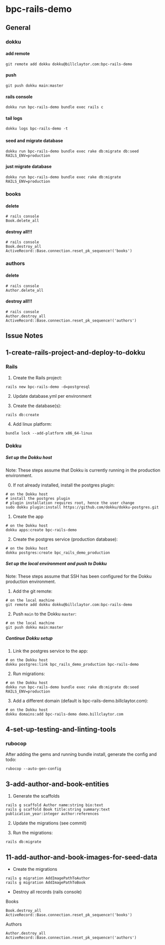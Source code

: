 # bpc-rails-demo

## General

### dokku

#### add remote
```
git remote add dokku dokku@billclaytor.com:bpc-rails-demo
```

#### push
```
git push dokku main:master
```


#### rails console
```
dokku run bpc-rails-demo bundle exec rails c
```

#### tail logs
```
dokku logs bpc-rails-demo -t
```

###

#### seed and migrate database
```
dokku run bpc-rails-demo bundle exec rake db:migrate db:seed RAILS_ENV=production
```

#### just migrate database
```
dokku run bpc-rails-demo bundle exec rake db:migrate RAILS_ENV=production
```

### books

#### delete
```
# rails console
Book.delete_all
```

#### destroy all!!!
```
# rails console
Book.destroy_all
ActiveRecord::Base.connection.reset_pk_sequence!('books')
```

### authors

#### delete
```
# rails console
Author.delete_all
```

#### destroy all!!!
```
# rails console
Author.destroy_all
ActiveRecord::Base.connection.reset_pk_sequence!('authors')
```

## Issue Notes

## 1-create-rails-project-and-deploy-to-dokku

### Rails

1. Create the Rails project:
```
rails new bpc-rails-demo -d=postgresql
```

2. Update database.yml per environment

3. Create the database(s):
```
rails db:create
```

4. Add linux platform:
```
bundle lock --add-platform x86_64-linux
```

### Dokku

##### Set up the Dokku host

Note: These steps assume that Dokku is currently running in the production environment.

0. If not already installed, install the postgres plugin:
```
# on the Dokku host
# install the postgres plugin
# plugin installation requires root, hence the user change
sudo dokku plugin:install https://github.com/dokku/dokku-postgres.git
```

1. Create the app
```
# on the Dokku host
dokku apps:create bpc-rails-demo
```

2. Create the postgres service (production database):
```
# on the Dokku host
dokku postgres:create bpc_rails_demo_production
```

##### Set up the local environment and push to Dokku

Note: These steps assume that SSH has been configured for the Dokku production environment. 

1. Add the git remote:
```
# on the local machine
git remote add dokku dokku@billclaytor.com:bpc-rails-demo
```

2. Push `main` to the Dokku `master`:
```
# on the local machine
git push dokku main:master
```

##### Continue Dokku setup

1. Link the postgres service to the app:
```
# on the Dokku host
dokku postgres:link bpc_rails_demo_production bpc-rails-demo
```

2. Run migrations:
```
# on the Dokku host
dokku run bpc-rails-demo bundle exec rake db:migrate db:seed RAILS_ENV=production
```

3. Add a different domain (default is bpc-rails-demo.billclaytor.com):
```
# on the Dokku host
dokku domains:add bpc-rails-demo demo.billclaytor.com
```

##

## 4-set-up-testing-and-linting-tools

### rubocop

After adding the gems and running bundle install, generate the config and todo:
```
rubocop --auto-gen-config
```

##

## 3-add-author-and-book-entities

1. Generate the scaffolds

```
rails g scaffold Author name:string bio:text
rails g scaffold Book title:string summary:text publication_year:integer author:references
```

2. Update the migrations (see commit)

3. Run the migrations:
```
rails db:migrate
```

## 11-add-author-and-book-images-for-seed-data

* Create the migrations
```
rails g migration AddImagePathToAuthor
rails g migration AddImagePathToBook
```

* Destroy all records (rails console)

Books
```
Book.destroy_all
ActiveRecord::Base.connection.reset_pk_sequence!('books')
```

Authors
```
Author.destroy_all
ActiveRecord::Base.connection.reset_pk_sequence!('authors')
```
